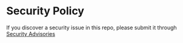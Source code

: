 # Security Policy

If you discover a security issue in this repo, please submit it through [Security Advisories](https://github.com/alexsaar/vocabulary-trainer/security/advisories)
